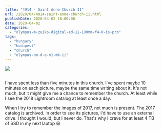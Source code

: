 ```yaml
---
title: "4914 - Saint Anne Church II"
url: /2020/04/4914-saint-anne-church-ii.html
publishDate: 2020-04-02 18:00:00
date: 2020-04-02
categories: 
  - "olympus-m-zuiko-digital-ed-12-100mm-f4-0-is-pro"
tags: 
  - "hungary"
  - "budapest"
  - "church"
  - "olympus-om-d-e-m1-mk-ii"
---
```

<div class="container">
<div class="center"><a target="_blank" href="https://d25zfm9zpd7gm5.cloudfront.net/1200x1200/2018/20180520_162741_lr.jpg"><img class="webfeedsFeaturedVisual" src="https://d25zfm9zpd7gm5.cloudfront.net/0600x0600/2018/20180520_162741_lr.jpg" /></a></div>
</div>
<br />

I have spent less than five minutes in this church. I've spent maybe
10 minutes on each picture, maybe the same time writing about it.
It's not much, but it might give me a chance to remember the church.
At least while I see the 2018 Lightroom catalog at least once a day.

When I try to remember the images of 2017, not much is present. The
2017 catalog is archived. In order to see its pictures, I'd have to
use an external drive. I thought I would, but I never do. That's why
I crave for at least 4 TB of SSD in my next laptop :smiley: